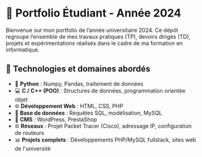 # 📁 Portfolio Étudiant - Année 2024

Bienvenue sur mon portfolio de l’année universitaire 2024. Ce dépôt regroupe l’ensemble de mes travaux pratiques (TP), devoirs dirigés (TD), projets et expérimentations réalisés dans le cadre de ma formation en informatique.

## 🔧 Technologies et domaines abordés

- 🐍 **Python** : Numpy, Pandas, traitement de données
- 💻 **C / C++ (POO)** : Structures de données, programmation orientée objet
- 🌐 **Développement Web** : HTML, CSS, PHP
- 💾 **Base de données** : Requêtes SQL, modélisation, MySQL
- 🧱 **CMS** : WordPress, PrestaShop
- 🌐 **Réseaux** : Projet Packet Tracer (Cisco), adressage IP, configuration de routeurs
- 📊 **Projets complets** : Développements PHP/MySQL fullstack, sites web de l'université


